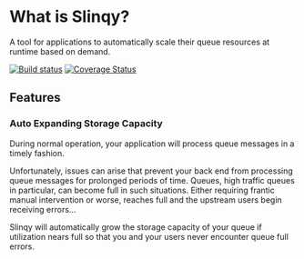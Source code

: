 # What is Slinqy?
A tool for applications to automatically scale their queue resources at runtime based on demand.

[![Build status](https://ci.appveyor.com/api/projects/status/3msjix5fdfe5u5fs?svg=true)](https://ci.appveyor.com/project/rakutensf-malex/slinqy)
[![Coverage Status](https://coveralls.io/repos/stealthlab/slinqy/badge.svg?branch=master&service=github)](https://coveralls.io/github/stealthlab/slinqy?branch=master)

## Features
### Auto Expanding Storage Capacity

During normal operation, your application will process queue messages in a timely fashion.  
  
Unfortunately, issues can arise that prevent your back end from processing queue messages for prolonged periods of time.
Queues, high traffic queues in particular, can become full in such situations.  Either requiring frantic manual intervention or worse,
reaches full and the upstream users begin receiving errors...

Slinqy will automatically grow the storage capacity of your queue if utilization nears full so that you and your users never encounter queue full errors.